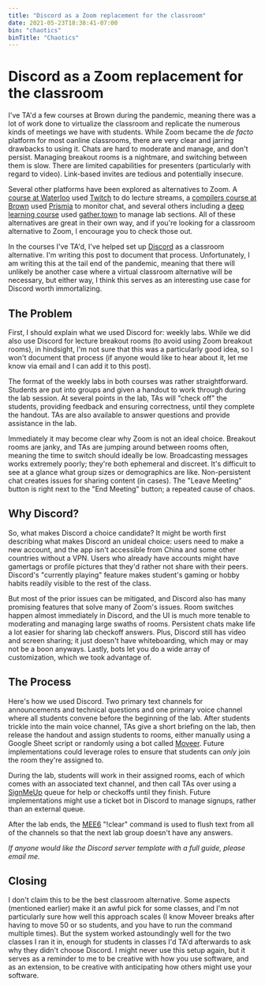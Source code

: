```yaml
---
title: "Discord as a Zoom replacement for the classroom"
date: 2021-05-23T18:38:41-07:00
bin: "chaotics"
binTitle: "Chaotics"
---
```


# Discord as a Zoom replacement for the classroom

I've TA'd a few courses at Brown during the pandemic, meaning there was a lot of work done to virtualize the classroom and replicate the numerous kinds of meetings we have with students. While Zoom became the _de facto_ platform for most oanline classrooms, there are very clear and jarring drawbacks to using it. Chats are hard to moderate and manage, and don't persist. Managing breakout rooms is a nightmare, and switching between them is slow. There are limited capabilities for presenters (particularly with regard to video). Link-based invites are tedious and potentially insecure.

Several other platforms have been explored as alternatives to Zoom. A [course at Waterloo](https://student.cs.uwaterloo.ca/~cs246e/F20/index.shtml) used [Twitch](https://twitch.tv/) to do lecture streams, a [compilers course at Brown](http://cs.brown.edu/courses/csci1260/spring-2021/) used [Prismia](https://prismia.chat/) to monitor chat, and several others including a [deep learning course](https://brown-deep-learning.github.io/dl-website-2020/index.html) used [gather.town](https://gather.town/) to manage lab sections. All of these alternatives are great in their own way, and if you're looking for a classroom alternative to Zoom, I encourage you to check those out.

In the courses I've TA'd, I've helped set up [Discord](http://discord.com/) as a classroom alternative. I'm writing this post to document that process. Unfortunately, I am writing this at the tail end of the pandemic, meaning that there will unlikely be another case where a virtual classroom alternative will be necessary, but either way, I think this serves as an interesting use case for Discord worth immortalizing.


## The Problem

First, I should explain what we used Discord for: weekly labs. While we did also use Discord for lecture breakout rooms (to avoid using Zoom breakout rooms), in hindsight, I'm not sure that this was a particularly good idea, so I won't document that process (if anyone would like to hear about it, let me know via email and I can add it to this post). 

The format of the weekly labs in both courses was rather straightforward. Students are put into groups and given a handout to work through during the lab session. At several points in the lab, TAs will "check off" the students, providing feedback and ensuring correctness, until they complete the handout. TAs are also available to answer questions and provide assistance in the lab.

Immediately it may become clear why Zoom is not an ideal choice. Breakout rooms are janky, and TAs are jumping around between rooms often, meaning the time to switch should ideally be low. Broadcasting messages works extremely poorly; they're both ephemeral and discreet. It's difficult to see at a glance what group sizes or demographics are like. Non-persistent chat creates issues for sharing content (in cases). The "Leave Meeting" button is right next to the "End Meeting" button; a repeated cause of chaos.


## Why Discord?

So, what makes Discord a choice candidate? It might be worth first describing what makes Discord an unideal choice: users need to make a new account, and the app isn't accessible from China and some other countries without a VPN. Users who already have accounts might have gamertags or profile pictures that they'd rather not share with their peers. Discord's "currently playing" feature makes student's gaming or hobby habits readily visible to the rest of the class.

But most of the prior issues can be mitigated, and Discord also has many promising features that solve many of Zoom's issues. Room switches happen almost immediately in Discord, and the UI is much more tenable to moderating and managing large swaths of rooms. Persistent chats make life a lot easier for sharing lab checkoff answers. Plus, Discord still has video and screen sharing; it just doesn't have whiteboarding, which may or may not be a boon anyways. Lastly, bots let you do a wide array of customization, which we took advantage of.


## The Process

Here's how we used Discord. Two primary text channels for announcements and technical questions and one primary voice channel where all students convene before the beginning of the lab. After students trickle into the main voice channel, TAs give a short briefing on the lab, then release the handout and assign students to rooms, either manually using a Google Sheet script or randomly using a bot called [Moveer](https://top.gg/bot/400724460203802624). Future implementations could leverage roles to ensure that students can _only_ join the room they're assigned to.

During the lab, students will work in their assigned rooms, each of which comes with an associated text channel, and then call TAs over using a [SignMeUp](https://signmeup.cs.brown.edu/) queue for help or checkoffs until they finish. Future implementations might use a ticket bot in Discord to manage signups, rather than an external queue.

After the lab ends, the [MEE6](https://mee6.xyz/) "!clear" command is used to flush text from all of the channels so that the next lab group doesn't have any answers.

_If anyone would like the Discord server template with a full guide, please email me._


## Closing

I don't claim this to be the best classroom alternative. Some aspects (mentioned earlier) make it an awful pick for some classes, and I'm not particularly sure how well this approach scales (I know Moveer breaks after having to move 50 or so students, and you have to run the command multiple times). But the system worked astoundingly well for the two classes I ran it in, enough for students in classes I'd TA'd afterwards to ask why they didn't choose Discord. I might never use this setup again, but it serves as a reminder to me to be creative with how you use software, and as an extension, to be creative with anticipating how others might use your software.
